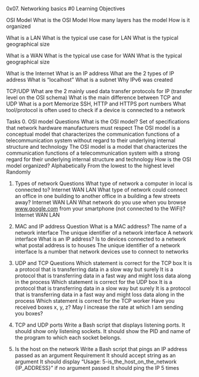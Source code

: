0x07. Networking basics #0
Learning Objectives

OSI Model
What is the OSI Model
How many layers has the model
How is it organized

What is a LAN
What is the typical use case for LAN
What is the typical geographical size

What is a WAN
What is the typical use case for WAN
What is the typical geographical size

What is the Internet
What is an IP address
What are the 2 types of IP address
What is “localhost”
What is a subnet
Why IPv6 was created

TCP/UDP
What are the 2 mainly used data transfer protocols for IP (transfer level on the OSI schema)
What is the main difference between TCP and UDP
What is a port
Memorize SSH, HTTP and HTTPS port numbers
What tool/protocol is often used to check if a device is connected to a network

Tasks
0. OSI model
Questions
What is the OSI model?
Set of specifications that network hardware manufacturers must respect
The OSI model is a conceptual model that characterizes the communication functions of a telecommunication system without regard to their underlying internal structure and technology
The OSI model is a model that characterizes the communication functions of a telecommunication system with a strong regard for their underlying internal structure and technology
How is the OSI model organized?
Alphabetically
From the lowest to the highest level
Randomly

1. Types of network
Questions
What type of network a computer in local is connected to?
Internet
WAN
LAN
What type of network could connect an office in one building to another office in a building a few streets away?
Internet
WAN
LAN
What network do you use when you browse www.google.com from your smartphone (not connected to the WiFi)?
Internet
WAN
LAN

2. MAC and IP address
Question
What is a MAC address?
The name of a network interface
The unique identifier of a network interface
A network interface
What is an IP address?
Is to devices connected to a network what postal address is to houses
The unique identifier of a network interface
Is a number that network devices use to connect to networks

3. UDP and TCP
Questions
Which statement is correct for the TCP box
It is a protocol that is transferring data in a slow way but surely
It is a protocol that is transferring data in a fast way and might loss data along in the process
Which statement is correct for the UDP box
It is a protocol that is transferring data in a slow way but surely
It is a protocol that is transferring data in a fast way and might loss data along in the process
Which statement is correct for the TCP worker
Have you received boxes x, y, z?
May I increase the rate at which I am sending you boxes?

4. TCP and UDP ports
Write a Bash script that displays listening ports. It should show only listening sockets. It should show the PID and name of the program to which each socket belongs.

5. Is the host on the network
Write a Bash script that pings an IP address passed as an argument
Requirement
It should accept string as an argument
It should display “Usage: 5-is_the_host_on_the_network {IP_ADDRESS}” if no argument passed
It should ping the IP 5 times


